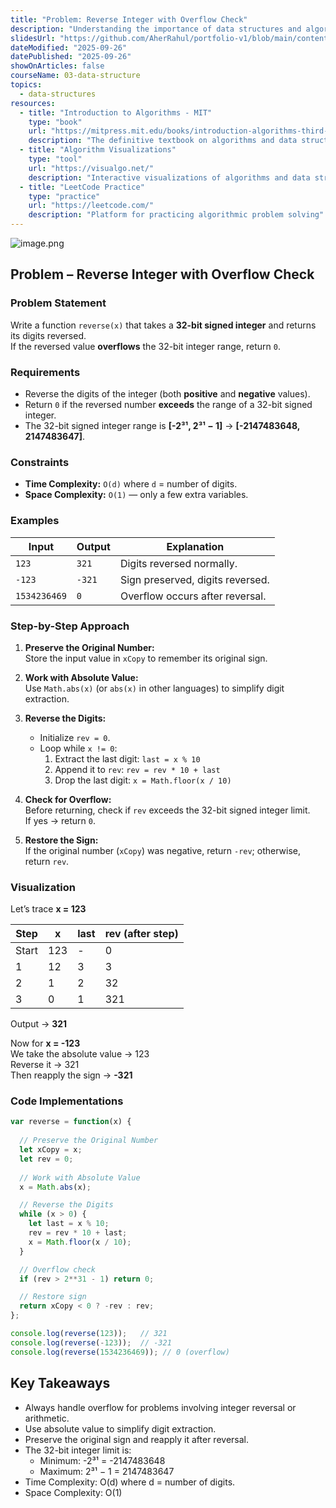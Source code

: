 ```yaml
---
title: "Problem: Reverse Integer with Overflow Check"
description: "Understanding the importance of data structures and algorithms in programming. Learn systematic problem-solving approaches, algorithmic thinking, and how DSA impacts software performance and efficiency."
slidesUrl: "https://github.com/AherRahul/portfolio-v1/blob/main/content/articles"
dateModified: "2025-09-26"
datePublished: "2025-09-26"
showOnArticles: false
courseName: 03-data-structure
topics:
  - data-structures
resources:
  - title: "Introduction to Algorithms - MIT"
    type: "book"
    url: "https://mitpress.mit.edu/books/introduction-algorithms-third-edition"
    description: "The definitive textbook on algorithms and data structures"
  - title: "Algorithm Visualizations"
    type: "tool"
    url: "https://visualgo.net/"
    description: "Interactive visualizations of algorithms and data structures"
  - title: "LeetCode Practice"
    type: "practice"
    url: "https://leetcode.com/"
    description: "Platform for practicing algorithmic problem solving"
---
```



![image.png](https://res.cloudinary.com/duojkrgue/image/upload/v1758777256/Portfolio/dsa/Data_Structure_and_algorithms_xibaur.png)

Problem – Reverse Integer with Overflow Check
------------------------------------------------------------------------------------------


### Problem Statement
Write a function `reverse(x)` that takes a **32-bit signed integer** and returns its digits reversed.  
If the reversed value **overflows** the 32-bit integer range, return `0`.

### Requirements
- Reverse the digits of the integer (both **positive** and **negative** values).
- Return `0` if the reversed number **exceeds** the range of a 32-bit signed integer.
- The 32-bit signed integer range is **[-2³¹, 2³¹ − 1]** → **[-2147483648, 2147483647]**.

### Constraints
- **Time Complexity:** `O(d)` where `d` = number of digits.  
- **Space Complexity:** `O(1)` — only a few extra variables.

### Examples

| Input | Output | Explanation |
|--------|---------|-------------|
| `123` | `321` | Digits reversed normally. |
| `-123` | `-321` | Sign preserved, digits reversed. |
| `1534236469` | `0` | Overflow occurs after reversal. |

### Step-by-Step Approach

1. **Preserve the Original Number:**  
   Store the input value in `xCopy` to remember its original sign.

2. **Work with Absolute Value:**  
   Use `Math.abs(x)` (or `abs(x)` in other languages) to simplify digit extraction.

3. **Reverse the Digits:**
   - Initialize `rev = 0`.  
   - Loop while `x != 0`:
     1. Extract the last digit: `last = x % 10`
     2. Append it to `rev`: `rev = rev * 10 + last`
     3. Drop the last digit: `x = Math.floor(x / 10)`

4. **Check for Overflow:**  
   Before returning, check if `rev` exceeds the 32-bit signed integer limit.  
   If yes → return `0`.

5. **Restore the Sign:**  
   If the original number (`xCopy`) was negative, return `-rev`; otherwise, return `rev`.

### Visualization

Let’s trace **x = 123**

| Step | x | last | rev (after step) |
|------|----|------|-----------------|
| Start | 123 | - | 0 |
| 1 | 12 | 3 | 3 |
| 2 | 1 | 2 | 32 |
| 3 | 0 | 1 | 321 |

Output → **321**

Now for **x = -123**  
We take the absolute value → 123  
Reverse it → 321  
Then reapply the sign → **-321**

### Code Implementations

```js
var reverse = function(x) {
  
  // Preserve the Original Number
  let xCopy = x;
  let rev = 0;
  
  // Work with Absolute Value
  x = Math.abs(x);

  // Reverse the Digits
  while (x > 0) {
    let last = x % 10;
    rev = rev * 10 + last;
    x = Math.floor(x / 10);
  }

  // Overflow check
  if (rev > 2**31 - 1) return 0;

  // Restore sign
  return xCopy < 0 ? -rev : rev;
};

console.log(reverse(123));   // 321
console.log(reverse(-123));  // -321
console.log(reverse(1534236469)); // 0 (overflow)

```

## Key Takeaways
- Always handle overflow for problems involving integer reversal or arithmetic.
- Use absolute value to simplify digit extraction.
- Preserve the original sign and reapply it after reversal.
- The 32-bit integer limit is:
  - Minimum: -2³¹ = -2147483648
  - Maximum: 2³¹ − 1 = 2147483647
- Time Complexity: O(d) where d = number of digits.
- Space Complexity: O(1)